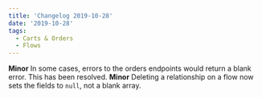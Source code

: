 ```yaml
---
title: 'Changelog 2019-10-28'
date: '2019-10-28'
tags:
  - Carts & Orders
  - Flows
---
```

**Minor** In some cases, errors to the orders endpoints would return a blank error. This has been resolved.
**Minor** Deleting a relationship on a flow now sets the fields to `null`, not a blank array.
